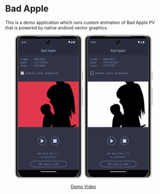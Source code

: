 # Bad Apple 

This is a demo application which runs custom animation of Bad Apple PV that is powered by native android vector graphics.

<p align="center">
  <img src="https://raw.githubusercontent.com/ShiftHackZ/Bad-Apple-Android/main/fastlane/metadata/android/en-US/images/phoneScreenshots/1.png" width="220" />
  <img src="https://raw.githubusercontent.com/ShiftHackZ/Bad-Apple-Android/main/fastlane/metadata/android/en-US/images/phoneScreenshots/2.png" width="220" />
</p>

<p align="center">
<a href="https://youtu.be/RP3GIM1G0Vc">Demo Video</a>
</p>

